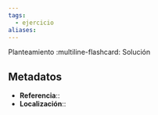 ```yaml
---
tags:
  - ejercicio
aliases:
---
```

Planteamiento
:multiline-flashcard:
Solución

## Metadatos
- **Referencia**::
- **Localización**::
